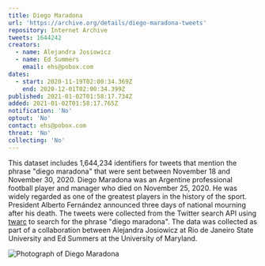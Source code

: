 ```yaml
---
title: Diego Maradona
url: 'https://archive.org/details/diego-maradona-tweets'
repository: Internet Archive
tweets: 1644242
creators:
  - name: Alejandra Josiowicz
  - name: Ed Summers
    email: ehs@pobox.com
dates:
  - start: 2020-11-19T02:00:34.369Z
    end: 2020-12-01T02:00:34.399Z
published: 2021-01-02T01:58:17.734Z
added: 2021-01-02T01:58:17.765Z
notification: 'No'
optout: 'No'
contact: ehs@pobox.com
threat: 'No'
collecting: 'No'
---
```

This dataset includes 1,644,234 identifiers for tweets that mention the phrase "diego maradona" that were sent between November 18 and November 30, 2020. Diego Maradona was an Argentine professional football player and manager who died on November 25, 2020. He was widely regarded as one of the greatest players in the history of the sport. President Alberto Fernández announced three days of national mourning after his death. The tweets were collected from the Twitter search API using [twarc](https://github.com/docnow/twarc) to search for the phrase "diego maradona". The data was collected as part of a collaboration between Alejandra Josiowicz at Rio de Janeiro State University and Ed Summers at the University of Maryland.

![Photograph of Diego Maradona](/images/330px-argentina_celebrando_copa_-cropped-.jpeg "Players of Argentina celebrating at Estadio Azteca by El Gráfico")